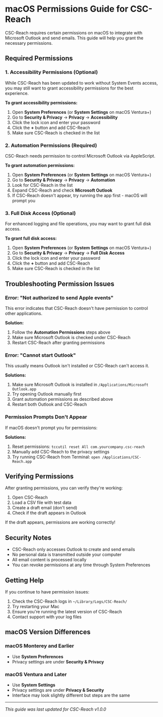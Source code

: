 # macOS Permissions Guide for CSC-Reach

CSC-Reach requires certain permissions on macOS to integrate with Microsoft Outlook and send emails. This guide will help you grant the necessary permissions.

## Required Permissions

### 1. Accessibility Permissions (Optional)
While CSC-Reach has been updated to work without System Events access, you may still want to grant accessibility permissions for the best experience.

**To grant accessibility permissions:**
1. Open **System Preferences** (or **System Settings** on macOS Ventura+)
2. Go to **Security & Privacy** → **Privacy** → **Accessibility**
3. Click the lock icon and enter your password
4. Click the **+** button and add CSC-Reach
5. Make sure CSC-Reach is checked in the list

### 2. Automation Permissions (Required)
CSC-Reach needs permission to control Microsoft Outlook via AppleScript.

**To grant automation permissions:**
1. Open **System Preferences** (or **System Settings** on macOS Ventura+)
2. Go to **Security & Privacy** → **Privacy** → **Automation**
3. Look for CSC-Reach in the list
4. Expand CSC-Reach and check **Microsoft Outlook**
5. If CSC-Reach doesn't appear, try running the app first - macOS will prompt you

### 3. Full Disk Access (Optional)
For enhanced logging and file operations, you may want to grant full disk access.

**To grant full disk access:**
1. Open **System Preferences** (or **System Settings** on macOS Ventura+)
2. Go to **Security & Privacy** → **Privacy** → **Full Disk Access**
3. Click the lock icon and enter your password
4. Click the **+** button and add CSC-Reach
5. Make sure CSC-Reach is checked in the list

## Troubleshooting Permission Issues

### Error: "Not authorized to send Apple events"
This error indicates that CSC-Reach doesn't have permission to control other applications.

**Solution:**
1. Follow the **Automation Permissions** steps above
2. Make sure Microsoft Outlook is checked under CSC-Reach
3. Restart CSC-Reach after granting permissions

### Error: "Cannot start Outlook"
This usually means Outlook isn't installed or CSC-Reach can't access it.

**Solutions:**
1. Make sure Microsoft Outlook is installed in `/Applications/Microsoft Outlook.app`
2. Try opening Outlook manually first
3. Grant automation permissions as described above
4. Restart both Outlook and CSC-Reach

### Permission Prompts Don't Appear
If macOS doesn't prompt you for permissions:

**Solutions:**
1. Reset permissions: `tccutil reset All com.yourcompany.csc-reach`
2. Manually add CSC-Reach to the privacy settings
3. Try running CSC-Reach from Terminal: `open /Applications/CSC-Reach.app`

## Verifying Permissions

After granting permissions, you can verify they're working:

1. Open CSC-Reach
2. Load a CSV file with test data
3. Create a draft email (don't send)
4. Check if the draft appears in Outlook

If the draft appears, permissions are working correctly!

## Security Notes

- CSC-Reach only accesses Outlook to create and send emails
- No personal data is transmitted outside your computer
- All email content is processed locally
- You can revoke permissions at any time through System Preferences

## Getting Help

If you continue to have permission issues:

1. Check the CSC-Reach logs in `~/Library/Logs/CSC-Reach/`
2. Try restarting your Mac
3. Ensure you're running the latest version of CSC-Reach
4. Contact support with your log files

## macOS Version Differences

### macOS Monterey and Earlier
- Use **System Preferences**
- Privacy settings are under **Security & Privacy**

### macOS Ventura and Later
- Use **System Settings**
- Privacy settings are under **Privacy & Security**
- Interface may look slightly different but steps are the same

---

*This guide was last updated for CSC-Reach v1.0.0*
